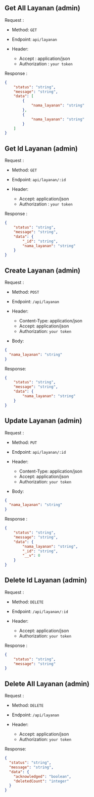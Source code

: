 ## Get All Layanan (admin)

Request :

  - Method: ```GET```
  - Endpoint: ```api/layanan```
  - Header: 

    - Accept : application/json
    - Authorization : ```your token```

Response : 
```json
{
    "status": "string",
    "message": "string",
    "data": [
        {
            "nama_layanan": "string"
        },
        {
            "nama_layanan": "string"
        }
    ]
}
``` 

## Get Id Layanan (admin)

Request : 
  
  - Method: ```GET```
  - Endpoint: ```api/layanan/:id```
  - Header:
    
    - Accept: application/json
    - Authorization : ```your token```

Response : 
```json
{
    "status": "string",
    "message": "string",
    "data": {
        "_id": "string",
        "nama_layanan": "string"
    }
}
```

## Create Layanan (admin)
Request :
  
  - Method: ```POST```
  - Endpoint: ```/api/layanan```
  - Header: 
    
    - Content-Type: application/json
    - Accept: application/json
    - Authorization: ```your token```

  - Body:

  ```json
  {
    "nama_layanan": "string"
  }
  ```

Response:
```json
{
    "status": "string",
    "message": "string",
    "data": {
        "nama_layanan": "string"
    }
}
```

## Update Layanan (admin)
Request :
  
  - Method: ```PUT```
  - Endpoint: ```api/layanan/:id```
  - Header: 
    - Content-Type: application/json
    - Accept: application/json
    - Authorization: ```your token```

  - Body:

  ```json
  {
    "nama_layanan": "string"
  }
  ```

Response : 
```json
{
    "status": "string",
    "message": "string",
    "data": {
        "nama_layanan": "string",
        "_id": "string",
        "__v": 0
    }
}
```

## Delete Id Layanan (admin)
Request :

  - Method: ```DELETE```
  - Endpoint: ```/api/layanan/:id```
  - Header: 
    
    - Accept: application/json
    - Authorization: ```your token```

Response : 
```json
{
    "status": "string",
    "message": "string"
}
```

## Delete All Layanan (admin)
Request : 

  - Method: ```DELETE```
  - Endpoint: ```/api/layanan```
  - Header:
    
    - Accept: application/json
    - Authorization: ```your token```

Response: 
```json
{
  "status": "string",
  "message": "string",
  "data": {
    "acknowledged": "boolean",
	"deletedCount": "integer"
  }
}
```